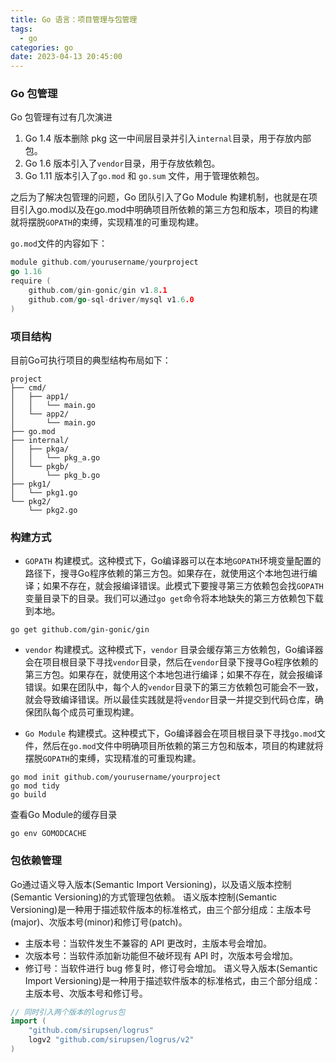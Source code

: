 ```yaml
---
title: Go 语言：项目管理与包管理
tags:
  - go
categories: go
date: 2023-04-13 20:45:00
---
```



### Go 包管理

Go 包管理有过有几次演进

1. Go 1.4 版本删除 pkg 这一中间层目录并引入`internal`目录，用于存放内部包。
2. Go 1.6 版本引入了`vendor`目录，用于存放依赖包。
3. Go 1.11 版本引入了`go.mod` 和 `go.sum` 文件，用于管理依赖包。

之后为了解决包管理的问题，Go 团队引入了Go Module 构建机制，也就是在项目引入go.mod以及在go.mod中明确项目所依赖的第三方包和版本，项目的构建就将摆脱`GOPATH`的束缚，实现精准的可重现构建。

`go.mod`文件的内容如下：
```go
module github.com/yourusername/yourproject
go 1.16
require (
    github.com/gin-gonic/gin v1.8.1
    github.com/go-sql-driver/mysql v1.6.0
)
```

### 项目结构
目前Go可执行项目的典型结构布局如下：
```tree -F project
project
├── cmd/
│   ├── app1/
│   │   └── main.go
│   └── app2/
│       └── main.go
├── go.mod
├── internal/
│   ├── pkga/
│   │   └── pkg_a.go
│   └── pkgb/
│       └── pkg_b.go
├── pkg1/
│   └── pkg1.go
└── pkg2/
    └── pkg2.go

```

### 构建方式

- `GOPATH` 构建模式。这种模式下，Go编译器可以在本地`GOPATH`环境变量配置的路径下，搜寻Go程序依赖的第三方包。如果存在，就使用这个本地包进行编译；如果不存在，就会报编译错误。此模式下要搜寻第三方依赖包会找`GOPATH`变量目录下的目录。我们可以通过`go get`命令将本地缺失的第三方依赖包下载到本地。
```shell
go get github.com/gin-gonic/gin
```

- `vendor` 构建模式。这种模式下，`vendor` 目录会缓存第三方依赖包，Go编译器会在项目根目录下寻找`vendor`目录，然后在`vendor`目录下搜寻Go程序依赖的第三方包。如果存在，就使用这个本地包进行编译；如果不存在，就会报编译错误。如果在团队中，每个人的`vendor`目录下的第三方依赖包可能会不一致，就会导致编译错误。所以最佳实践就是将`vendor`目录一并提交到代码仓库，确保团队每个成员可重现构建。


- `Go Module` 构建模式。这种模式下，Go编译器会在项目根目录下寻找`go.mod`文件，然后在`go.mod`文件中明确项目所依赖的第三方包和版本，项目的构建就将摆脱`GOPATH`的束缚，实现精准的可重现构建。

```shell
go mod init github.com/yourusername/yourproject
go mod tidy
go build
```

查看Go Module的缓存目录
```shell
go env GOMODCACHE
```

### 包依赖管理
Go通过语义导入版本(Semantic Import Versioning)，以及语义版本控制(Semantic Versioning)的方式管理包依赖。
语义版本控制(Semantic Versioning)是一种用于描述软件版本的标准格式，由三个部分组成：主版本号(major)、次版本号(minor)和修订号(patch)。
- 主版本号：当软件发生不兼容的 API 更改时，主版本号会增加。
- 次版本号：当软件添加新功能但不破坏现有 API 时，次版本号会增加。
- 修订号：当软件进行 bug 修复时，修订号会增加。
语义导入版本(Semantic Import Versioning)是一种用于描述软件版本的标准格式，由三个部分组成：主版本号、次版本号和修订号。

```go
// 同时引入两个版本的logrus包
import (
    "github.com/sirupsen/logrus"
    logv2 "github.com/sirupsen/logrus/v2"
)
```
